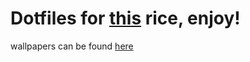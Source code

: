 # Dotfiles for [this]() rice, enjoy!

wallpapers can be found [here](https://github.com/ProbablyPinata/Wallpapers)
